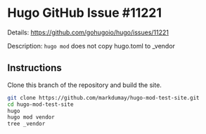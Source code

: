 # Hugo GitHub Issue #11221

Details: <https://github.com/gohugoio/hugo/issues/11221>

Description: `hugo mod` does not copy hugo.toml to _vendor

## Instructions

Clone this branch of the repository and build the site.

```bash
git clone https://github.com/markdumay/hugo-mod-test-site.git
cd hugo-mod-test-site
hugo 
hugo mod vendor
tree _vendor
```
